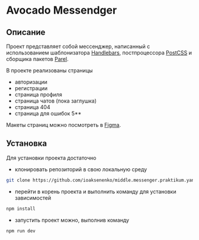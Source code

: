 # Avocado Messendger

## Описание
Проект представляет собой мессенджер, написанный с использованием шаблонизатора [Handlebars](https://handlebarsjs.com/), постпроцессора [PostCSS](https://postcss.org/) и сборщика пакетов [Parel](https://ru.parceljs.org/).

В проекте реализованы страницы
- авторизации
- регистрации
- страница профиля
- страница чатов (пока заглушка)
- страница 404
- страница для ошибок 5**

Макеты страниц можно посмотреть в [Figma](https://www.figma.com/file/BnLcqxgFKUCdPjpY1wIDCx/middle.messenger.praktikum.yandex?type=design&node-id=1-2&t=BDU1dp4EUgj5eYO4-0).

## Установка

Для установки проекта достаточно
- клонировать репозиторий в свою локальную среду
```bash
git clone https://github.com/ioaksenenko/middle.messenger.praktikum.yandex
```
- перейти в корень проекта и выполнить команду для установки зависимостей
```bash
npm install
```
- запустить проект можно, выполнив команду
```bash
npm run dev
```